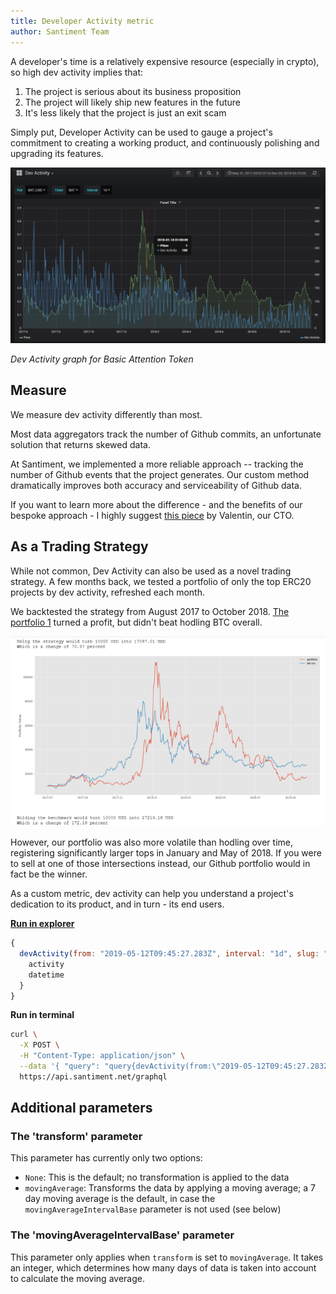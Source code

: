 ```yaml
---
title: Developer Activity metric
author: Santiment Team
---
```


A developer's time is a relatively expensive resource (especially in
crypto), so high dev activity implies that:

1.  The project is serious about its business proposition
2.  The project will likely ship new features in the future
3.  It's less likely that the project is just an exit scam

Simply put, Developer Activity can be used to gauge a project's
commitment to creating a working product, and continuously polishing and
upgrading its features.

![](1.png)

*Dev Activity graph for Basic Attention Token*

## Measure

We measure dev activity differently than most.

Most data aggregators track the number of Github commits, an unfortunate
solution that returns skewed data.

At Santiment, we implemented a more reliable approach -- tracking the
number of Github events that the project generates. Our custom method
dramatically improves both accuracy and serviceability of Github data.

If you want to learn more about the difference - and the benefits of our
bespoke approach - I highly suggest [this
piece](https://medium.com/santiment/tracking-github-activity-of-crypto-projects-introducing-a-better-approach-9fb1af3f1c32)
by Valentin, our CTO.


## As a Trading Strategy

While not common, Dev Activity can also be used as a novel trading
strategy. A few months back, we tested a portfolio of only the top ERC20
projects by dev activity, refreshed each month.

We backtested the strategy from August 2017 to October 2018. [The
portfolio 1](https://santiment.net/blog/github-activity-portfolio/)
turned a profit, but didn't beat hodling BTC overall.

![](2.png)

However, our portfolio was also more volatile than hodling over time,
registering significantly larger tops in January and May of 2018. If you
were to sell at one of those intersections instead, our Github portfolio
would in fact be the winner.

As a custom metric, dev activity can help you understand a project's
dedication to its product, and in turn - its end users.


[**Run in
explorer**](https://api.santiment.net/graphiql?variables=%7B%7D&query=query%7BdevActivity(from%3A%20%222019-08-23T21%3A00%3A00.000Z%22%2C%20to%3A%20%222019-08-25T21%3A00%3A00.000Z%22%2Cinterval%3A%221d%22%2Cslug%3A%22santiment%22)%7Bactivity%2Cdatetime%7D%7D)

```js
{
  devActivity(from: "2019-05-12T09:45:27.283Z", interval: "1d", slug: "santiment", to: "2019-06-11T09:45:30.487053Z") {
    activity
    datetime
  }
}
```

**Run in terminal**

```sh
curl \
  -X POST \
  -H "Content-Type: application/json" \
  --data '{ "query": "query{devActivity(from:\"2019-05-12T09:45:27.283Z\",interval:\"1d\",slug:\"santiment\",to:\"2019-06-11T09:45:30.487053Z\"){activity,datetime}}" }' \
  https://api.santiment.net/graphql
```

## Additional parameters

### The 'transform' parameter

This parameter has currently only two options:
- `None`: This is the default; no transformation is applied to the data
- `movingAverage`: Transforms the data by applying a moving average; a 7 day moving average is the default, in case the `movingAverageIntervalBase` parameter is not used (see below)

### The 'movingAverageIntervalBase' parameter

This parameter only applies when `transform` is set to `movingAverage`. It takes an integer, which determines how many days of data is taken into account to calculate the moving average.
